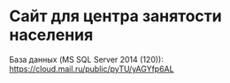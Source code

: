 # Сайт для центра занятости населения

База данных (MS SQL Server 2014 (120)): https://cloud.mail.ru/public/pyTU/yAGYfp6AL
